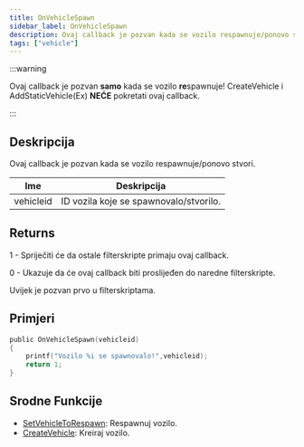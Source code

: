 ```yaml
---
title: OnVehicleSpawn
sidebar_label: OnVehicleSpawn
description: Ovaj callback je pozvan kada se vozilo respawnuje/ponovo stvori.
tags: ["vehicle"]
---
```


:::warning

Ovaj callback je pozvan **samo** kada se vozilo **re**spawnuje! CreateVehicle i AddStaticVehicle(Ex) **NEĆE** pokretati ovaj callback.

:::

## Deskripcija

Ovaj callback je pozvan kada se vozilo respawnuje/ponovo stvori.

| Ime       | Deskripcija                            |
| --------- | -------------------------------------- |
| vehicleid | ID vozila koje se spawnovalo/stvorilo. |

## Returns

1 - Spriječiti će da ostale filterskripte primaju ovaj callback.

0 - Ukazuje da će ovaj callback biti proslijeđen do naredne filterskripte.

Uvijek je pozvan prvo u filterskriptama.

## Primjeri

```c
public OnVehicleSpawn(vehicleid)
{
    printf("Vozilo %i se spawnovalo!",vehicleid);
    return 1;
}
```

## Srodne Funkcije

- [SetVehicleToRespawn](../functions/SetVehicleToRespawn.md): Respawnuj vozilo.
- [CreateVehicle](../functions/CreateVehicle.md): Kreiraj vozilo.
